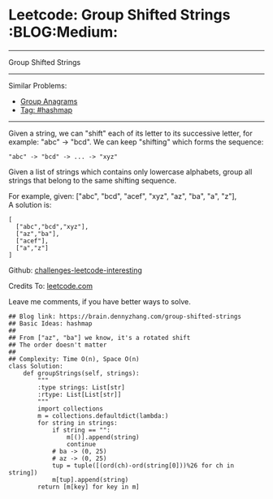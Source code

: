 # Leetcode: Group Shifted Strings     :BLOG:Medium:


---

Group Shifted Strings  

---

Similar Problems:  
-   [Group Anagrams](https://brain.dennyzhang.com/group-anagrams)
-   [Tag: #hashmap](https://brain.dennyzhang.com/tag/hashmap)

---

Given a string, we can "shift" each of its letter to its successive letter, for example: "abc" -> "bcd". We can keep "shifting" which forms the sequence:  

    "abc" -> "bcd" -> ... -> "xyz"

Given a list of strings which contains only lowercase alphabets, group all strings that belong to the same shifting sequence.  

For example, given: ["abc", "bcd", "acef", "xyz", "az", "ba", "a", "z"],  
A solution is:  

    [
      ["abc","bcd","xyz"],
      ["az","ba"],
      ["acef"],
      ["a","z"]
    ]

Github: [challenges-leetcode-interesting](https://github.com/DennyZhang/challenges-leetcode-interesting/tree/master/group-shifted-strings)  

Credits To: [leetcode.com](https://leetcode.com/problems/group-shifted-strings/description/)  

Leave me comments, if you have better ways to solve.  

    ## Blog link: https://brain.dennyzhang.com/group-shifted-strings
    ## Basic Ideas: hashmap
    ##
    ## From ["az", "ba"] we know, it's a rotated shift
    ## The order doesn't matter
    ##
    ## Complexity: Time O(n), Space O(n)
    class Solution:
        def groupStrings(self, strings):
            """
            :type strings: List[str]
            :rtype: List[List[str]]
            """
            import collections
            m = collections.defaultdict(lambda:)
            for string in strings:
                if string == "":
                    m[()].append(string)
                    continue
                # ba -> (0, 25)
                # az -> (0, 25)
                tup = tuple([(ord(ch)-ord(string[0]))%26 for ch in string])
                m[tup].append(string)
            return [m[key] for key in m]